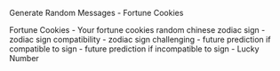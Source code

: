 Generate Random Messages
	- Fortune Cookies

Fortune Cookies
	- Your fortune cookies random chinese zodiac sign
	- zodiac sign compatibility
	- zodiac sign challenging
	- future prediction if compatible to sign
	- future prediction if incompatible to sign
	- Lucky Number


	
